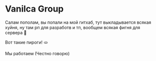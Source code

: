 # Vanilca Group
Салам пополам, вы попали на мой гитхаб, тут выкладывается всякая хуйня, ну там рп для разработв и тп, вообщем всякая фигня для сервера 🍬

Вот такие пироги! 🫓


Мы работаем (Честно говорю)
